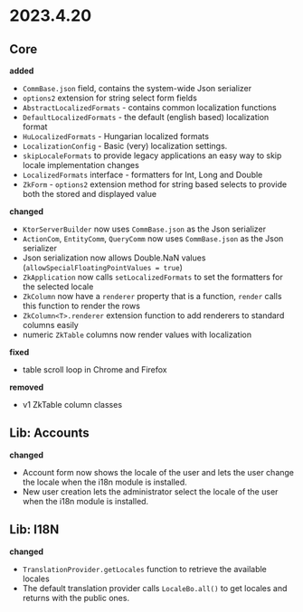 # 2023.4.20

## Core

**added**

* `CommBase.json` field, contains the system-wide Json serializer
* `options2` extension for string select form fields
* `AbstractLocalizedFormats` - contains common localization functions
* `DefaultLocalizedFormats` - the default (english based) localization format
* `HuLocalizedFormats` - Hungarian localized formats
* `LocalizationConfig` - Basic (very) localization settings.
* `skipLocaleFormats` to provide legacy applications an easy way to skip locale implementation changes
* `LocalizedFormats` interface - formatters for Int, Long and Double
* `ZkForm` - `options2` extension method for string based selects to provide both the stored and displayed value

**changed**

* `KtorServerBuilder` now uses `CommBase.json` as the Json serializer
* `ActionCom`, `EntityComm`, `QueryComm` now uses `CommBase.json` as the Json serializer
* Json serialization now allows Double.NaN values (`allowSpecialFloatingPointValues = true`)
* `ZkApplication` now calls `setLocalizedFormats` to set the formatters for the selected locale
* `ZkColumn` now have a `renderer` property that is a function, `render` calls this function to render the rows
* `ZkColumn<T>.renderer` extension function to add renderers to standard columns easily
* numeric `ZkTable` columns now render values with localization

**fixed**

* table scroll loop in Chrome and Firefox

**removed**

* v1 ZkTable column classes

## Lib: Accounts

**changed**

* Account form now shows the locale of the user and lets the user change the locale when the i18n module is installed.
* New user creation lets the administrator select the locale of the user when the i18n module is installed.

## Lib: I18N

**changed**

* `TranslationProvider.getLocales` function to retrieve the available locales
* The default translation provider calls `LocaleBo.all()` to get locales and returns with the public ones.